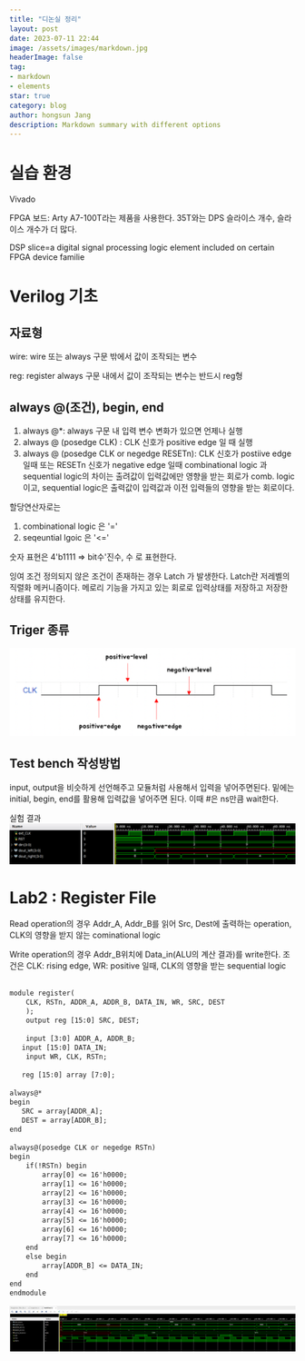 ```yaml
---
title: "디논실 정리"
layout: post
date: 2023-07-11 22:44
image: /assets/images/markdown.jpg
headerImage: false
tag:
- markdown
- elements
star: true
category: blog
author: hongsun Jang
description: Markdown summary with different options
---
```


# 실습 환경
Vivado

FPGA 보드: Arty A7-100T라는 제품을 사용한다.
35T와는 DPS 슬라이스 개수, 슬라이스 개수가 더 많다.

DSP slice=a digital signal processing logic element included on certain FPGA device familie

# Verilog 기초
## 자료형
wire: wire 또는 always 구문 밖에서 값이 조작되는 변수

reg: register always 구문 내에서 값이 조작되는 변수는 반드시 reg형

## always @(조건), begin, end
1. always @*: always 구문 내 입력 변수 변화가 있으면 언제나 실행
2. always @ (posedge CLK) : CLK 신호가 positive edge 일 때 실행
3. always @ (posedge CLK or negedge RESETn): CLK 신호가 postiive edge 일때 또는 RESETn 신호가 negative edge 일때
combinational logic 과 sequential logic의 차이는
출려값이 입력값에만 영향을 받는 회로가 comb. logic이고, sequential logic은 출력값이 입력값과 이전 입력들의 영향을 받는 회로이다. 

할당연산자로는
1. combinational logic 은 '='
2. seqeuntial lgoic 은 '<='

숫자 표현은
4'b1111  => bit수'진수, 수 로 표현한다.

잉여 조건
정의되지 않은 조건이 존재하는 경우 Latch 가 발생한다.
Latch란 저레벨의 직렬화 메커니즘이다. 메로리 기능을 가지고 있는 회로로 입력상태를 저장하고 저장한 상태를 유지한다. 


## Triger 종류
![trigger](../assets/images/2023-07-11/trigger.png)


## Test bench 작성방법

input, output을 비슷하게 선언해주고
모듈처럼 사용해서 입력을 넣어주면된다.
밑에는 initial, begin, end를 활용해 입력값을 넣어주면 된다.
이때 #은 ns만큼 wait한다.


실험 결과
![lab1](../assets/images/2023-07-11/lab1.png)

# Lab2 : Register File 

Read operation의 경우 Addr_A, Addr_B를 읽어 Src, Dest에 출력하는 operation, CLK의 영향을 받지 않는 cominational logic

Write operation의 경우 Addr_B위치에 Data_in(ALU의 계산 결과)를 write한다.
조건은 CLK: rising edge, WR: positive 일때, CLK의 영향을 받는 sequential logic


```

module register(
    CLK, RSTn, ADDR_A, ADDR_B, DATA_IN, WR, SRC, DEST
    );
    output reg [15:0] SRC, DEST;

    input [3:0] ADDR_A, ADDR_B;
   input [15:0] DATA_IN;
    input WR, CLK, RSTn;
    
   reg [15:0] array [7:0];
   
always@*
begin
   SRC = array[ADDR_A];
   DEST = array[ADDR_B];
end

always@(posedge CLK or negedge RSTn)
begin
    if(!RSTn) begin
        array[0] <= 16'h0000;
        array[1] <= 16'h0000;
        array[2] <= 16'h0000;
        array[3] <= 16'h0000;
        array[4] <= 16'h0000;
        array[5] <= 16'h0000;
        array[6] <= 16'h0000;
        array[7] <= 16'h0000;
    end
    else begin
        array[ADDR_B] <= DATA_IN; 
    end
end   
endmodule

```

![lab2](../assets/images/2023-07-11/lab2.png)


<!-- 
# Model 

![Screenshot from 2022-02-17 16-04-19.png](/assets/images/2021-02-17/Screenshot_from_2022-02-17_16-04-19.png)

- GPT **Generative Pre-trained Transformer**
    - Transformer base의 최초 논문
    - 이전 단어를 바탕으로 다음 단어를 예측하는 방법으로 훈련된다.
    - 문맥파악에 약점이 있다.
    
- BERT ****Bidirectional Encoder Representations from Transformers****
    
    : Nest Sentence prediction을 바탕으로 자연스럽게 문맥을 파악할 수 있다.
    
    - Masked 된 단어를 예측하는 양방향 (문맥) 바탕 예측으로 훈련된다.
    - NSP를 도입하여 문장간의 관계도 학습할 수 있다.

- Bert 기반 모델
    - RoBERTa(19년) - FaceBook ****A Robustly Optimized BERT Pretraining Approach****
        
        → 단방향 학습인 GPT가 Parameter 수와 학습데이터를 늘리자 좋은 성능? 왜?
        
        1. Bert의 고정된 Mask로 반복 학습 → Dynamic Masking 도입
        2. 두 문장간의 예측이 의미가 있을까? → NSP 제거
        3. 학습데이터 16G → 학습데이터 160G
        
    - ****ALBERT(19년) A L****ittle **BERT** for Self-supervised Learning of Language Representations
        
        NSP → SOP(Sentence order prediction)으로 학습
        
        Transformer 구조 개선 → 모델사이즈 감소
        
    - ELECTRA(20년)
        
        ****Pre-training Text Encoders as Discriminators Rather Than Generators****
        
        MLM(Masked Language Model)을 개선시킨 RTD(Replaced Token Detection)
        
        - 이해를 위한 이미지
            
            ![Screenshot from 2022-02-17 16-23-27.png](/assets/images/2021-02-17/Screenshot_from_2022-02-17_16-23-27.png)
            
        
        [MASK] 토큰을 작은 Generator로 생성하고 Discriminator로 가짜 토큰인지 아닌지 판별하는 방식으로 학습한다.
        
        효과 ? BERT는 [MASK] 토큰에 대해서만 학습하지만 ELECTRA는 모든 토큰에 대해서 학습할 수 있어 효율적인 학습이 된다.
        

![Screenshot from 2022-02-17 16-30-44.png](/assets/images/2021-02-17/Screenshot_from_2022-02-17_16-30-44.png)

![Screenshot from 2022-02-17 16-31-08.png](/assets/images/2021-02-17/Screenshot_from_2022-02-17_16-31-08.png)

- Pretrained Model의 목표
    1. Model downsizing: 모델의 크기가 너무 커서 메모리에 들어가지 못한다.
    2. Train Resource downsizing: 학습이 오래걸린다.
    3. Memory degradation: 모델에 따라 일정 수준이상 복잡해지면 모델 성능이 떨어진다
-->